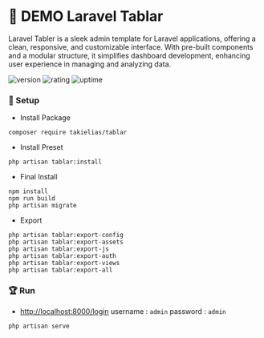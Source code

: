 # 🎉 DEMO Laravel Tablar

Laravel Tabler is a sleek admin template for Laravel applications, offering a clean, responsive, and customizable interface. With pre-built components and a modular structure, it simplifies dashboard development, enhancing user experience in managing and analyzing data.

![version](https://img.shields.io/badge/version-1.0-blue)
![rating](https://img.shields.io/badge/rating-★★★★★-yellow)
![uptime](https://img.shields.io/badge/uptime-100%25-brightgreen)

### 🚀 Setup

- Install Package

```shell
composer require takielias/tablar
```

- Install Preset

```shell
php artisan tablar:install
```

- Final Install

```shell
npm install
npm run build
php artisan migrate
```

- Export

```
php artisan tablar:export-config
php artisan tablar:export-assets
php artisan tablar:export-js
php artisan tablar:export-auth
php artisan tablar:export-views
php artisan tablar:export-all
```

### 🏆 Run

- [http://localhost:8000/login](http://localhost:8000/login) username : `admin` password : `admin`

```shell
php artisan serve
```